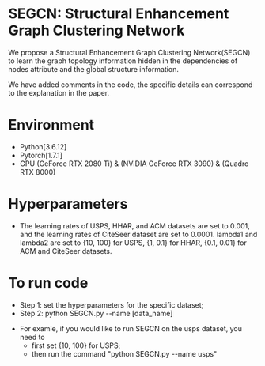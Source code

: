 # SEGCN: Structural Enhancement Graph Clustering Network
We propose a Structural Enhancement Graph Clustering Network(SEGCN) to learn the graph topology information hidden in the dependencies of nodes attribute and the global structure information.

We have added comments in the code, the specific details can correspond to the explanation in the paper.

# Environment
+ Python[3.6.12]
+ Pytorch[1.7.1]
+ GPU (GeForce RTX 2080 Ti) & (NVIDIA GeForce RTX 3090) & (Quadro RTX 8000)

# Hyperparameters
+ The learning rates of USPS, HHAR, and ACM datasets are set to 0.001, and the learning rates of CiteSeer dataset are set to 0.0001. lambda1 and lambda2 are set to {10, 100} for USPS, {1, 0.1} for HHAR, {0.1, 0.01} for ACM and CiteSeer datasets.

# To run code
+ Step 1: set the hyperparameters for the specific dataset;
+ Step 2: python SEGCN.py --name [data_name]
* For examle, if you would like to run SEGCN on the usps dataset, you need to
  * first set {10, 100} for USPS;
  * then run the command "python SEGCN.py --name usps"
